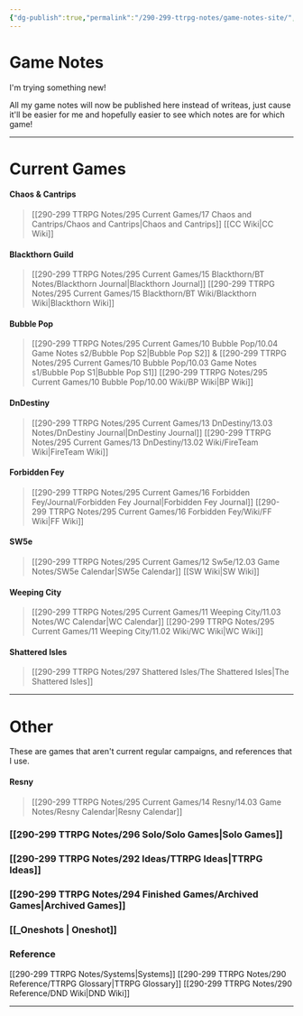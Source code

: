 ```yaml
---
{"dg-publish":true,"permalink":"/290-299-ttrpg-notes/game-notes-site/","tags":"gardenEntry"}
---
```



# Game Notes


I'm trying something new!

All my game notes will now be published here instead of writeas, just cause it'll be easier for me and hopefully easier to see which notes are for which game!

****

# Current Games

#### Chaos & Cantrips
> [[290-299 TTRPG Notes/295 Current Games/17 Chaos and Cantrips/Chaos and Cantrips\|Chaos and Cantrips]]
> [[CC Wiki\|CC Wiki]] 

#### Blackthorn Guild
> [[290-299 TTRPG Notes/295 Current Games/15 Blackthorn/BT Notes/Blackthorn Journal\|Blackthorn Journal]] 
> [[290-299 TTRPG Notes/295 Current Games/15 Blackthorn/BT Wiki/Blackthorn Wiki\|Blackthorn Wiki]]

#### Bubble Pop 
> [[290-299 TTRPG Notes/295 Current Games/10 Bubble Pop/10.04 Game Notes s2/Bubble Pop S2\|Bubble Pop S2]] & [[290-299 TTRPG Notes/295 Current Games/10 Bubble Pop/10.03 Game Notes s1/Bubble Pop S1\|Bubble Pop S1]]
> [[290-299 TTRPG Notes/295 Current Games/10 Bubble Pop/10.00 Wiki/BP Wiki\|BP Wiki]]

#### DnDestiny 
> [[290-299 TTRPG Notes/295 Current Games/13 DnDestiny/13.03 Notes/DnDestiny Journal\|DnDestiny Journal]]
> [[290-299 TTRPG Notes/295 Current Games/13 DnDestiny/13.02 Wiki/FireTeam Wiki\|FireTeam Wiki]]

#### Forbidden Fey
> [[290-299 TTRPG Notes/295 Current Games/16 Forbidden Fey/Journal/Forbidden Fey Journal\|Forbidden Fey Journal]] 
> [[290-299 TTRPG Notes/295 Current Games/16 Forbidden Fey/Wiki/FF Wiki\|FF Wiki]]

#### SW5e 
> [[290-299 TTRPG Notes/295 Current Games/12 Sw5e/12.03 Game Notes/SW5e Calendar\|SW5e Calendar]]
> [[SW Wiki\|SW Wiki]]

#### Weeping City 
> [[290-299 TTRPG Notes/295 Current Games/11 Weeping City/11.03 Notes/WC Calendar\|WC Calendar]]
> [[290-299 TTRPG Notes/295 Current Games/11 Weeping City/11.02 Wiki/WC Wiki\|WC Wiki]]

#### Shattered Isles
> [[290-299 TTRPG Notes/297 Shattered Isles/The Shattered Isles\|The Shattered Isles]]

****

# Other

These are games that aren't current regular campaigns, and references that I use.

#### Resny 
> [[290-299 TTRPG Notes/295 Current Games/14 Resny/14.03 Game Notes/Resny Calendar\|Resny Calendar]]

### [[290-299 TTRPG Notes/296 Solo/Solo Games\|Solo Games]]

### [[290-299 TTRPG Notes/292 Ideas/TTRPG Ideas\|TTRPG Ideas]]

### [[290-299 TTRPG Notes/294 Finished Games/Archived Games\|Archived Games]]

### [[_Oneshots \| Oneshot]]

### Reference
[[290-299 TTRPG Notes/Systems\|Systems]]
[[290-299 TTRPG Notes/290 Reference/TTRPG Glossary\|TTRPG Glossary]]
[[290-299 TTRPG Notes/290 Reference/DND Wiki\|DND Wiki]]

****